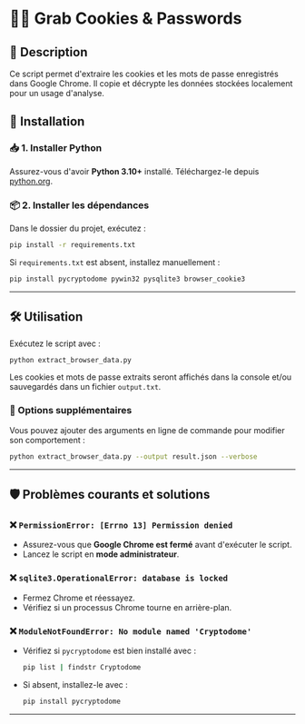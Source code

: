 # 🕵️‍♂️ Grab Cookies & Passwords

## 📌 Description
Ce script permet d'extraire les cookies et les mots de passe enregistrés dans Google Chrome. Il copie et décrypte les données stockées localement pour un usage d'analyse.


## 🚀 Installation

### 📥 1. Installer Python
Assurez-vous d'avoir **Python 3.10+** installé. Téléchargez-le depuis [python.org](https://www.python.org/downloads/).

### 📦 2. Installer les dépendances
Dans le dossier du projet, exécutez :
```bash
pip install -r requirements.txt
```
Si `requirements.txt` est absent, installez manuellement :
```bash
pip install pycryptodome pywin32 pysqlite3 browser_cookie3
```

---

## 🛠️ Utilisation
Exécutez le script avec :
```bash
python extract_browser_data.py
```
Les cookies et mots de passe extraits seront affichés dans la console et/ou sauvegardés dans un fichier `output.txt`.

### 📌 Options supplémentaires
Vous pouvez ajouter des arguments en ligne de commande pour modifier son comportement :
```bash
python extract_browser_data.py --output result.json --verbose
```

---

## 🛡️ Problèmes courants et solutions

### ❌ `PermissionError: [Errno 13] Permission denied`
- Assurez-vous que **Google Chrome est fermé** avant d'exécuter le script.
- Lancez le script en **mode administrateur**.

### ❌ `sqlite3.OperationalError: database is locked`
- Fermez Chrome et réessayez.
- Vérifiez si un processus Chrome tourne en arrière-plan.

### ❌ `ModuleNotFoundError: No module named 'Cryptodome'`
- Vérifiez si `pycryptodome` est bien installé avec :
  ```bash
  pip list | findstr Cryptodome
  ```
- Si absent, installez-le avec :
  ```bash
  pip install pycryptodome
  ```

---


